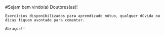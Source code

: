 #Sejam bem vindo(a) Doutores(as)!

    Exercícios disponibilizados para aprendizado mútuo, qualquer dúvida ou dicas fiquem avontade para comentar.

    Abraços!!
 
